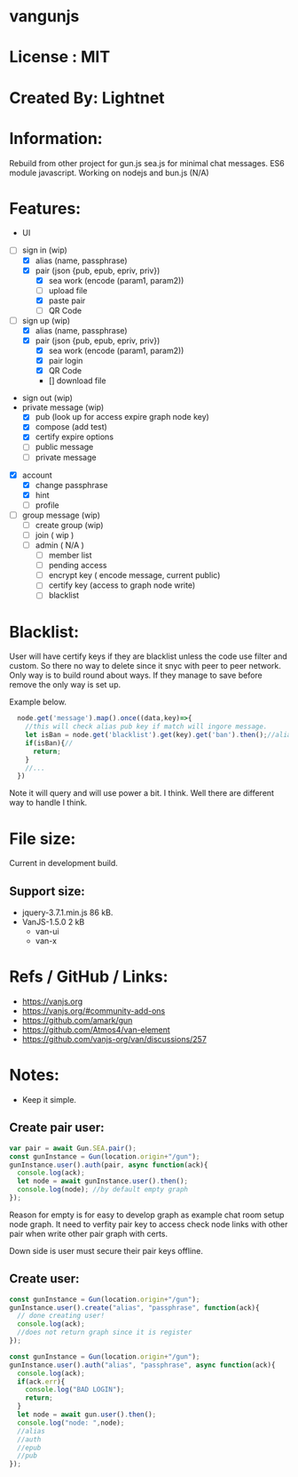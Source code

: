 # vangunjs

# License : MIT

# Created By: Lightnet

# Information:
  Rebuild from other project for gun.js sea.js for minimal chat messages. ES6 module javascript. Working on nodejs and bun.js (N/A)



# Features:
 * UI
  * [ ] sign in (wip)
    * [x] alias (name, passphrase)
    * [x] pair (json {pub, epub, epriv, priv})
      * [x] sea work (encode (param1, param2))
      * [ ] upload file
      * [x] paste pair
      * [ ] QR Code
  * [ ] sign up (wip)
    * [x] alias (name, passphrase)
    * [x] pair (json {pub, epub, epriv, priv})
      * [x] sea work (encode (param1, param2))
      * [x] pair login
      * [x] QR Code
      * [] download file
  * sign out (wip)
  * private message (wip)
    * [x] pub (look up for access expire graph node key)
    * [x] compose (add test)
    * [x] certify expire options
    * [ ] public message
    * [ ] private message
  * [x] account
    * [x] change passphrase
    * [x] hint
    * [ ] profile
  * [ ] group message (wip)
    * [ ] create group (wip)
    * [ ] join ( wip )
    * [ ] admin ( N/A )
      * [ ] member list
      * [ ] pending access
      * [ ] encrypt key ( encode message, current public)
      * [ ] certify key (access to graph node write)
      * [ ] blacklist

# Blacklist:
 User will have certify keys if they are blacklist unless the code use filter and custom. So there no way to delete since it snyc with peer to peer network. Only way is to build round about ways. If they manage to save before remove the only way is set up.

 Example below.
```js
  node.get('message').map().once((data,key)=>{
    //this will check alias pub key if match will ingore message.
    let isBan = node.get('blacklist').get(key).get('ban').then();//alias pub
    if(isBan){//
      return;
    }
    //...
  })
```
  Note it will query and will use power a bit. I think. Well there are different way to handle I think.

# File size:
 Current in development build.

## Support size:
 * jquery-3.7.1.min.js 86 kB.
 * VanJS-1.5.0  2 kB
   * van-ui
   * van-x

# Refs / GitHub / Links:
 * https://vanjs.org
 * https://vanjs.org/#community-add-ons
 * https://github.com/amark/gun 
 * https://github.com/Atmos4/van-element
 * https://github.com/vanjs-org/van/discussions/257

# Notes:
 * Keep it simple.

## Create pair user:
```js
var pair = await Gun.SEA.pair();
const gunInstance = Gun(location.origin+"/gun");
gunInstance.user().auth(pair, async function(ack){
  console.log(ack);
  let node = await gunInstance.user().then();
  console.log(node); //by default empty graph
});
```
 Reason for empty is for easy to develop graph as example chat room setup node graph. It need to verfity pair key to access check node links with other pair when write other pair graph with certs.

 Down side is user must secure their pair keys offline.
## Create user:

```js
const gunInstance = Gun(location.origin+"/gun");
gunInstance.user().create("alias", "passphrase", function(ack){
  // done creating user!
  console.log(ack);
  //does not return graph since it is register
});
```

```js
const gunInstance = Gun(location.origin+"/gun");
gunInstance.user().auth("alias", "passphrase", async function(ack){
  console.log(ack);
  if(ack.err){
    console.log("BAD LOGIN");
    return;
  }
  let node = await gun.user().then();
  console.log("node: ",node);
  //alias
  //auth
  //epub
  //pub
});
```
